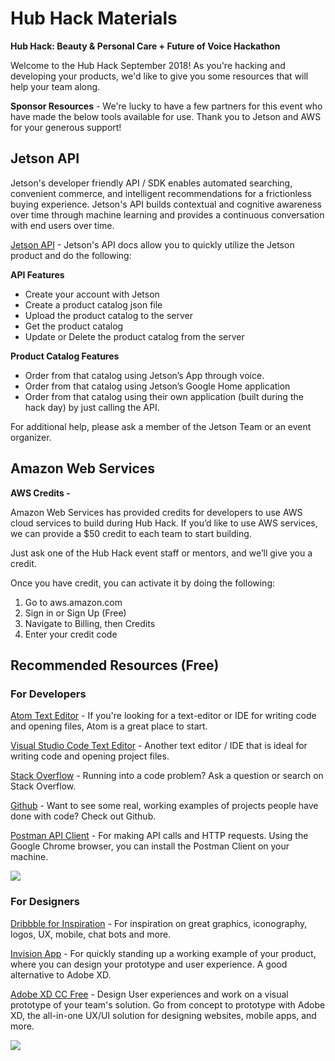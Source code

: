 # Hub Hack Materials

**Hub Hack: Beauty & Personal Care + Future of Voice Hackathon**



Welcome to the Hub Hack September 2018! As you're hacking and developing your products, we'd like to give you some resources that will help your team along.



**Sponsor Resources** - We're lucky to have a few partners for this event who have made the below tools available for use. Thank you to Jetson and AWS for your generous support! 

## Jetson API

Jetson's developer friendly API / SDK enables automated searching, convenient commerce, and intelligent recommendations for a frictionless buying experience. Jetson's API builds contextual and cognitive awareness over time through machine learning and provides a continuous conversation with end users over time. 

[Jetson API](http://www.jetsonai.com/api-doc-beta/) - Jetson's API docs allow you to quickly utilize the Jetson product and do the following:

**API Features**

- Create your account with Jetson
- Create a product catalog json file
- Upload the product catalog to the server
- Get the product catalog
- Update or Delete the product catalog from the server

**Product Catalog Features**

- Order from that catalog using Jetson’s App through voice. 
- Order from that catalog using Jetson’s Google Home application
- Order from that catalog using their own application (built during the hack day) by just calling the API. 

For additional help, please ask a member of the Jetson Team or an event organizer.



## Amazon Web Services

**AWS Credits -**

Amazon Web Services has provided credits for developers to use AWS cloud services to build during Hub Hack. If you’d like to use AWS services, we can provide a $50 credit to each team to start building. 

Just ask one of the Hub Hack event staff or mentors, and we’ll give you a credit.

Once you have credit, you can activate it by doing the following:

1. Go to aws.amazon.com
2. Sign in or Sign Up (Free)
3. Navigate to Billing, then Credits
4. Enter your credit code



## Recommended Resources (Free)

### For Developers

[Atom Text Editor](https://atom.io/) - If you're looking for a text-editor or IDE for writing code and opening files, Atom is a great place to start.

[Visual Studio Code Text Editor](https://code.visualstudio.com/) - Another text editor / IDE that is ideal for writing code and opening project files. 

[Stack Overflow](https://stackoverflow.com/) - Running into a code problem? Ask a question or search on Stack Overflow.

[Github](https://github.com/) - Want to see some real, working examples of projects people have done with code? Check out Github.

[Postman API Client](https://chrome.google.com/webstore/detail/postman/) - For making API calls and HTTP requests. Using the Google Chrome browser, you can install the Postman Client on your machine.

![](https://www.getpostman.com/img/v2/postman/Postman-most-complete-toolchain.png)

### For Designers

[Dribbble for Inspiration](https://dribbble.com/) - For inspiration on great graphics, iconography, logos, UX, mobile, chat bots and more.

[Invision App](https://www.invisionapp.com/) - For quickly standing up a working example of your product, where you can design your prototype and user experience. A good alternative to Adobe XD.

[Adobe XD CC Free](https://www.adobe.com/products/xd.html) - Design User experiences and work on a visual prototype of your team's solution. Go from concept to prototype with Adobe XD, the all-in-one UX/UI solution for designing websites, mobile apps, and more.

![](https://www.adobe.com/content/dam/acom/en/products/xd/nov2017/images/xd-riverflow-2-720x520.gif)



